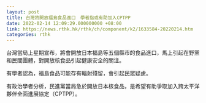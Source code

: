 ```yaml
---
layout: post
title: 台灣將開放福島食品進口　學者指或有助加入CPTPP
date: 2022-02-14 12:09:29.000000000 +08:00
link: https://news.rthk.hk/rthk/ch/component/k2/1633584-20220214.htm
categories: rthk
---
```


台灣當局上星期宣布，將會開放日本福島等五個縣市的食品進口，馬上引起在野黨和民間團體，對開放核食品引起健康安全的關注。

有學者認為，福島食品可能存有輻射殘留，會引起民眾疑慮。

有政治學者分析，民進黨當局急於開放日本核食品，是希望有助爭取加入跨太平洋夥伴全面進展協定（CPTPP）。
